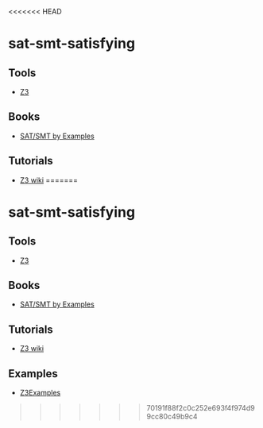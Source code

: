 <<<<<<< HEAD
# sat-smt-satisfying
## Tools

- [Z3](https://github.com/Z3Prover/z3)

## Books

- [SAT/SMT by Examples](https://yurichev.com/SAT_SMT.html)

## Tutorials

- [Z3 wiki](https://github.com/Z3Prover/z3/wiki)
=======
# sat-smt-satisfying
## Tools

- [Z3](https://github.com/Z3Prover/z3)

## Books

- [SAT/SMT by Examples](https://yurichev.com/SAT_SMT.html)

## Tutorials

- [Z3 wiki](https://github.com/Z3Prover/z3/wiki)

## Examples

- [Z3Examples](https://notebooks.azure.com/nbjorner/projects/z3examples)
>>>>>>> 70191f88f2c0c252e693f4f974d99cc80c49b9c4

